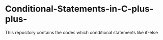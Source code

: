 # Conditional-Statements-in-C-plus-plus-
This repository contains the codes which conditional statements like if-else
